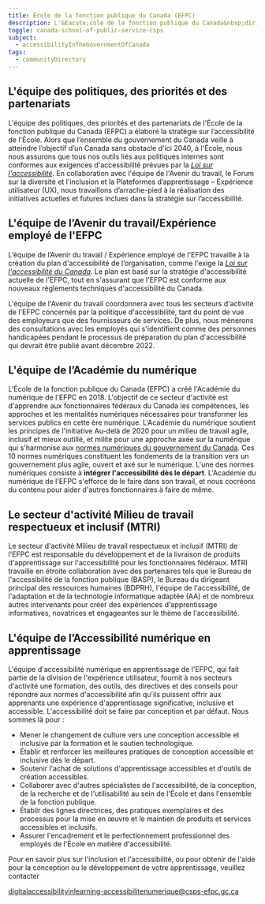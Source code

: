 ```yaml
---
title: École de la fonction publique du Canada (EFPC)
description: L'&Eacute;cole de la fonction publique du Canada&nbsp;dirige l'approche pangouvernementale en mati&egrave;re d'apprentissage en offrant un programme de cours commun normalis&eacute; qui appuie les fonctionnaires aux points tournants de leur carri&egrave;re, afin d'assurer qu'ils sont outill&eacute;s pour servir les Canadiens en respectant les plus hauts crit&egrave;res d'excellence. Plusieurs &eacute;quipes de l&rsquo;&Eacute;cole soutiennent l'accessibilit&eacute; num&eacute;rique dans le but de cr&eacute;er un environnement d'apprentissage sans obstacles pour ses apprenants.
toggle: canada-school-of-public-service-csps
subject:
  - accessibilityInTheGovernmentOfCanada
tags:
  - communityDirectory
---
```


<div class="row wb-eqht gc-srvinfo">
<section class="col-md-6">
<h2 class="h4">L'&eacute;quipe des politiques, des priorit&eacute;s et des partenariats</h2>

L'équipe des politiques, des priorités et des partenariats de l'École de la fonction publique du Canada (EFPC) a élaboré la stratégie sur l’accessibilité de l'École. Alors que l’ensemble du gouvernement du Canada veille à atteindre l’objectif d’un Canada sans obstacle d'ici 2040, à l'École, nous nous assurons que tous nos outils liés aux politiques internes sont conformes aux exigences d'accessibilité prévues par la [_Loi sur l'accessibilité_](https://laws-lois.justice.gc.ca/fra/lois/a-0.6/). En collaboration avec l'équipe de l'Avenir du travail, le Forum sur la diversité et l'inclusion et la Plateformes d’apprentissage – Expérience utilisateur (UX), nous travaillons d’arrache-pied à la réalisation des initiatives actuelles et futures inclues dans la stratégie sur l’accessibilité.

</section>
<section class="col-md-6">
<h2 class="h4">L'&eacute;quipe de l&rsquo;Avenir du travail/Exp&eacute;rience employ&eacute; de l'EFPC</h2>

L’équipe de l’Avenir du travail / Expérience employé de l'EFPC travaille à la création du plan d'accessibilité de l’organisation, comme l'exige la [_Loi sur l'accessibilité du Canada_](https://laws-lois.justice.gc.ca/fra/lois/a-0.6/). Le plan est basé sur la stratégie d'accessibilité actuelle de l'EFPC, tout en s'assurant que l'EFPC est conforme aux nouveaux règlements techniques d'accessibilité du Canada. 

L'équipe de l'Avenir du travail coordonnera avec tous les secteurs d'activité de l'EFPC concernés par la politique d'accessibilité, tant du point de vue des employeurs que des fournisseurs de services. De plus, nous mènerons des consultations avec les employés qui s'identifient comme des personnes handicapées pendant le processus de préparation du plan d'accessibilité qui devrait être publié avant décembre 2022.

</section>
<section class="col-md-6">
<h2 class="h4">L'&eacute;quipe de l&rsquo;Acad&eacute;mie du num&eacute;rique</h2>

L'École de la fonction publique du Canada (EFPC) a créé l'Académie du numérique de l'EFPC en 2018. L'objectif de ce secteur d'activité est d'apprendre aux fonctionnaires fédéraux du Canada les compétences, les approches et les mentalités numériques nécessaires pour transformer les services publics en cette ère numérique. L'Académie du numérique soutient les principes de l'initiative Au-delà de 2020 pour un milieu de travail agile, inclusif et mieux outillé, et milite pour une approche axée sur la numérique qui s'harmonise aux [normes numériques du gouvernement du Canada](https://www.canada.ca/fr/gouvernement/systeme/gouvernement-numerique/normes-numeriques-gouvernement-canada.html). Ces 10 normes numériques constituent les fondements de la transition vers un gouvernement plus agile, ouvert et axé sur le numérique. L'une des normes numériques consiste à **intégrer l'accessibilité dès le départ**. L'Académie du numérique de l'EFPC s'efforce de le faire dans son travail, et nous cocréons du contenu pour aider d'autres fonctionnaires à faire de même.

</section>
<section class="col-md-6">
<h2 class="h4">Le secteur d'activit&eacute; Milieu de travail respectueux et inclusif (MTRI)</h2>

Le secteur d'activité Milieu de travail respectueux et inclusif (MTRI) de l'EFPC est responsable du développement et de la livraison de produits d'apprentissage sur l'accessibilité pour les fonctionnaires fédéraux. MTRI travaille en étroite collaboration avec des partenaires tels que le Bureau de l'accessibilité de la fonction publique (BASP), le Bureau du dirigeant principal des ressources humaines (BDPRH), l'équipe de l'accessibilité, de l'adaptation et de la technologie informatique adaptée (AA) et de nombreux autres intervenants pour créer des expériences d'apprentissage informatives, novatrices et engageantes sur le thème de l'accessibilité.

</section>
<section class="col-md-6">
<h2 class="h4">L'&eacute;quipe de l&rsquo;Accessibilit&eacute; num&eacute;rique en apprentissage</h2>

L'équipe d'accessibilité numérique en apprentissage de l'EFPC, qui fait partie de la division de l'expérience utilisateur, fournit à nos secteurs d'activité une formation, des outils, des directives et des conseils pour répondre aux normes d'accessibilité afin qu'ils puissent offrir aux apprenants une expérience d'apprentissage significative, inclusive et accessible. L'accessibilité doit se faire par conception et par défaut. Nous sommes là pour :

- Mener le changement de culture vers une conception accessible et inclusive par la formation et le soutien technologique.
- Établir et renforcer les meilleures pratiques de conception accessible et inclusive dès le départ.
- Soutenir l'achat de solutions d'apprentissage accessibles et d'outils de création accessibles.
- Collaborer avec d'autres spécialistes de l'accessibilité, de la conception, de la recherche et de l'utilisabilité au sein de l'École et dans l'ensemble de la fonction publique.
- Établir des lignes directrices, des pratiques exemplaires et des processus pour la mise en œuvre et le maintien de produits et services accessibles et inclusifs.
- Assurer l'encadrement et le perfectionnement professionnel des employés de l'École en matière d'accessibilité.

Pour en savoir plus sur l'inclusion et l'accessibilité, ou pour obtenir de l'aide pour la conception ou le développement de votre apprentissage, veuillez contacter

 <a href="mailto:digitalaccessibilityinlearning-accessibilitenumerique@csps-efpc.gc.ca">digitalaccessibilityinlearning-accessibilitenumerique@csps-efpc.gc.ca</a>
</section>
</div>
